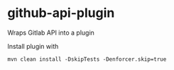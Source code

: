 # github-api-plugin
Wraps Gitlab API into a plugin

Install plugin with 

```
mvn clean install -DskipTests -Denforcer.skip=true
```
